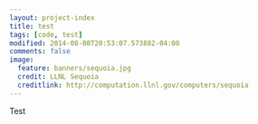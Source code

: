 ```yaml
---
layout: project-index
title: test
tags: [code, test]
modified: 2014-08-08T20:53:07.573882-04:00
comments: false
image:
  feature: banners/sequoia.jpg
  credit: LLNL Sequoia
  creditlink: http://computation.llnl.gov/computers/sequoia
---
```


Test
